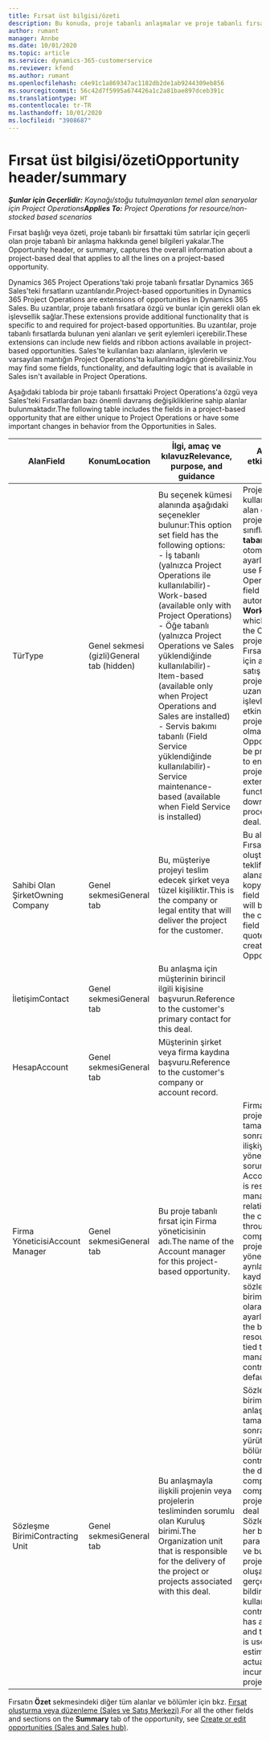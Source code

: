 ```yaml
---
title: Fırsat üst bilgisi/özeti
description: Bu konuda, proje tabanlı anlaşmalar ve proje tabanlı fırsat satırları hakkında bilgiler sağlanmaktadır.
author: rumant
manager: Annbe
ms.date: 10/01/2020
ms.topic: article
ms.service: dynamics-365-customerservice
ms.reviewer: kfend
ms.author: rumant
ms.openlocfilehash: c4e91c1a869347ac1182db2de1ab9244309eb856
ms.sourcegitcommit: 56c42d7f5995a674426a1c2a81bae897dceb391c
ms.translationtype: HT
ms.contentlocale: tr-TR
ms.lasthandoff: 10/01/2020
ms.locfileid: "3908687"
---
```

# <a name="opportunity-headersummary"></a><span data-ttu-id="be667-103">Fırsat üst bilgisi/özeti</span><span class="sxs-lookup"><span data-stu-id="be667-103">Opportunity header/summary</span></span>

<span data-ttu-id="be667-104">_**Şunlar için Geçerlidir:** Kaynağı/stoğu tutulmayanları temel alan senaryolar için Project Operations_</span><span class="sxs-lookup"><span data-stu-id="be667-104">_**Applies To:** Project Operations for resource/non-stocked based scenarios_</span></span>


<span data-ttu-id="be667-105">Fırsat başlığı veya özeti, proje tabanlı bir fırsattaki tüm satırlar için geçerli olan proje tabanlı bir anlaşma hakkında genel bilgileri yakalar.</span><span class="sxs-lookup"><span data-stu-id="be667-105">The Opportunity header, or summary, captures the overall information about a project-based deal that applies to all the lines on a project-based opportunity.</span></span>

<span data-ttu-id="be667-106">Dynamics 365 Project Operations'taki proje tabanlı fırsatlar Dynamics 365 Sales'teki fırsatların uzantılarıdır.</span><span class="sxs-lookup"><span data-stu-id="be667-106">Project-based opportunities in Dynamics 365 Project Operations are extensions of opportunities in Dynamics 365 Sales.</span></span> <span data-ttu-id="be667-107">Bu uzantılar, proje tabanlı fırsatlara özgü ve bunlar için gerekli olan ek işlevsellik sağlar.</span><span class="sxs-lookup"><span data-stu-id="be667-107">These extensions provide additional functionality that is specific to and required for project-based opportunities.</span></span> <span data-ttu-id="be667-108">Bu uzantılar, proje tabanlı fırsatlarda bulunan yeni alanları ve şerit eylemleri içerebilir.</span><span class="sxs-lookup"><span data-stu-id="be667-108">These extensions can include new fields and ribbon actions available in project-based opportunities.</span></span> <span data-ttu-id="be667-109">Sales'te kullanılan bazı alanların, işlevlerin ve varsayılan mantığın Project Operations'ta kullanılmadığını görebilirsiniz.</span><span class="sxs-lookup"><span data-stu-id="be667-109">You may find some fields, functionality, and defaulting logic that is available in Sales isn't available in Project Operations.</span></span>

<span data-ttu-id="be667-110">Aşağıdaki tabloda bir proje tabanlı fırsattaki Project Operations'a özgü veya Sales'teki Fırsatlardan bazı önemli davranış değişikliklerine sahip alanlar bulunmaktadır.</span><span class="sxs-lookup"><span data-stu-id="be667-110">The following table includes the fields in a project-based opportunity that are either unique to Project Operations or have some important changes in behavior from the Opportunities in Sales.</span></span>

| <span data-ttu-id="be667-111">**Alan**</span><span class="sxs-lookup"><span data-stu-id="be667-111">**Field**</span></span> | <span data-ttu-id="be667-112">**Konum**</span><span class="sxs-lookup"><span data-stu-id="be667-112">**Location**</span></span> | <span data-ttu-id="be667-113">**İlgi, amaç ve kılavuz**</span><span class="sxs-lookup"><span data-stu-id="be667-113">**Relevance, purpose, and guidance**</span></span> | <span data-ttu-id="be667-114">**Aşağı yönlü etki**</span><span class="sxs-lookup"><span data-stu-id="be667-114">**Downstream impact**</span></span> |
| --- | --- | --- | --- |
| <span data-ttu-id="be667-115">Tür</span><span class="sxs-lookup"><span data-stu-id="be667-115">Type</span></span> | <span data-ttu-id="be667-116">Genel sekmesi (gizli)</span><span class="sxs-lookup"><span data-stu-id="be667-116">General tab (hidden)</span></span> | <span data-ttu-id="be667-117">Bu seçenek kümesi alanında aşağıdaki seçenekler bulunur:</span><span class="sxs-lookup"><span data-stu-id="be667-117">This option set field has the following options:</span></span></br><span data-ttu-id="be667-118">- İş tabanlı (yalnızca Project Operations ile kullanılabilir)</span><span class="sxs-lookup"><span data-stu-id="be667-118">- Work-based (available only with Project Operations)</span></span></br><span data-ttu-id="be667-119">- Öğe tabanlı (yalnızca Project Operations ve Sales yüklendiğinde kullanılabilir)</span><span class="sxs-lookup"><span data-stu-id="be667-119">- Item-based (available only when Project Operations and Sales are installed)</span></span></br><span data-ttu-id="be667-120">- Servis bakımı tabanlı (Field Service yüklendiğinde kullanılabilir)</span><span class="sxs-lookup"><span data-stu-id="be667-120">- Service maintenance-based (available when Field Service is installed)</span></span> | <span data-ttu-id="be667-121">Project Operations kullandığınızda bu alan değeri, Fırsatı proje tabanlı olarak sınıflandıran **İş tabanlı** değerine otomatik olarak ayarlanır.</span><span class="sxs-lookup"><span data-stu-id="be667-121">When you use Project Operations, this field value is automatically set to **Work-based** which classifies the Opportunity as project-based.</span></span> <span data-ttu-id="be667-122">Fırsat, bu anlaşma için aşağı yönlü satış sürecinde projeye özgü tüm uzantıları ve işlevleri etkinleştirmek için proje tabanlı olmalıdır.</span><span class="sxs-lookup"><span data-stu-id="be667-122">An Opportunity should be project-based to enable all project-specific extensions and functionality in the downstream sales process for this deal.</span></span> |
| <span data-ttu-id="be667-123">Sahibi Olan Şirket</span><span class="sxs-lookup"><span data-stu-id="be667-123">Owning Company</span></span> | <span data-ttu-id="be667-124">Genel sekmesi</span><span class="sxs-lookup"><span data-stu-id="be667-124">General tab</span></span> | <span data-ttu-id="be667-125">Bu, müşteriye projeyi teslim edecek şirket veya tüzel kişiliktir.</span><span class="sxs-lookup"><span data-stu-id="be667-125">This is the company or legal entity that will deliver the project for the customer.</span></span> | <span data-ttu-id="be667-126">Bu alan bilgisi, bu Fırsattan oluşturulan Proje teklifindeki ilgili alana kopyalanır.</span><span class="sxs-lookup"><span data-stu-id="be667-126">This field information will be copied to the corresponding field on the Project quote that is created from this Opportunity.</span></span> |
| <span data-ttu-id="be667-127">İletişim</span><span class="sxs-lookup"><span data-stu-id="be667-127">Contact</span></span> | <span data-ttu-id="be667-128">Genel sekmesi</span><span class="sxs-lookup"><span data-stu-id="be667-128">General tab</span></span> | <span data-ttu-id="be667-129">Bu anlaşma için müşterinin birincil ilgili kişisine başvurun.</span><span class="sxs-lookup"><span data-stu-id="be667-129">Reference to the customer's primary contact for this deal.</span></span> | |
| <span data-ttu-id="be667-130">Hesap</span><span class="sxs-lookup"><span data-stu-id="be667-130">Account</span></span> | <span data-ttu-id="be667-131">Genel sekmesi</span><span class="sxs-lookup"><span data-stu-id="be667-131">General tab</span></span> | <span data-ttu-id="be667-132">Müşterinin şirket veya firma kaydına başvuru.</span><span class="sxs-lookup"><span data-stu-id="be667-132">Reference to the customer's company or account record.</span></span> | |
| <span data-ttu-id="be667-133">Firma Yöneticisi</span><span class="sxs-lookup"><span data-stu-id="be667-133">Account Manager</span></span> | <span data-ttu-id="be667-134">Genel sekmesi</span><span class="sxs-lookup"><span data-stu-id="be667-134">General tab</span></span> | <span data-ttu-id="be667-135">Bu proje tabanlı fırsat için Firma yöneticisinin adı.</span><span class="sxs-lookup"><span data-stu-id="be667-135">The name of the Account manager for this project-based opportunity.</span></span> | <span data-ttu-id="be667-136">Firma yöneticisi, bu projenin tamamlanmasından sonra müşteriyle ilişkiyi yönetmekten sorumludur.</span><span class="sxs-lookup"><span data-stu-id="be667-136">The Account manager is responsible for managing the relationship with the customer through the completion of this project.</span></span> <span data-ttu-id="be667-137">Firma yöneticisine bağlı ayrılabilir kaynak kaydına göre sözleşme yapan birim varsayılan olarak ayarlanır.</span><span class="sxs-lookup"><span data-stu-id="be667-137">Based on the bookable resource record tied to the Account manager, the contracting unit is defaulted.</span></span> |
| <span data-ttu-id="be667-138">Sözleşme Birimi</span><span class="sxs-lookup"><span data-stu-id="be667-138">Contracting Unit</span></span> | <span data-ttu-id="be667-139">Genel sekmesi</span><span class="sxs-lookup"><span data-stu-id="be667-139">General tab</span></span> | <span data-ttu-id="be667-140">Bu anlaşmayla ilişkili projenin veya projelerin tesliminden sorumlu olan Kuruluş birimi.</span><span class="sxs-lookup"><span data-stu-id="be667-140">The Organization unit that is responsible for the delivery of the project or projects associated with this deal.</span></span> | <span data-ttu-id="be667-141">Sözleşme yapan birim, şirketin anlaşma tamamlandıktan sonra projeleri yürüten bölümüdür.</span><span class="sxs-lookup"><span data-stu-id="be667-141">The contracting unit is the division of the company that will complete the project(s) after the deal is closed.</span></span> <span data-ttu-id="be667-142">Sözleşme yapan her biriminin bir para birimi vardır ve bu para birimi, proje sırasında oluşan tahmini ve gerçek maliyetleri bildirmek için kullanılır.</span><span class="sxs-lookup"><span data-stu-id="be667-142">Every contracting unit has a currency, and this currency is used to report estimated and actual costs incurred during the project.</span></span> |

<span data-ttu-id="be667-143">Fırsatın **Özet** sekmesindeki diğer tüm alanlar ve bölümler için bkz. [Fırsat oluşturma veya düzenleme (Sales ve Satış Merkezi)](https://docs.microsoft.com/dynamics365/sales-enterprise/create-edit-opportunity-sales).</span><span class="sxs-lookup"><span data-stu-id="be667-143">For all the other fields and sections on the **Summary** tab of the opportunity, see [Create or edit opportunities (Sales and Sales hub)](https://docs.microsoft.com/dynamics365/sales-enterprise/create-edit-opportunity-sales).</span></span>
